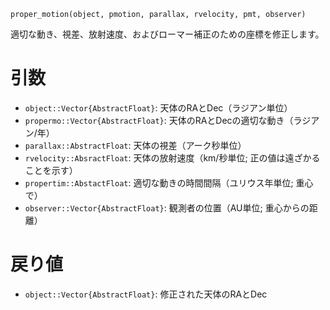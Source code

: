 ```
proper_motion(object, pmotion, parallax, rvelocity, pmt, observer)
```

適切な動き、視差、放射速度、およびローマー補正のための座標を修正します。

# 引数

  * `object::Vector{AbstractFloat}`: 天体のRAとDec（ラジアン単位）
  * `propermo::Vector{AbstractFloat}`: 天体のRAとDecの適切な動き（ラジアン/年）
  * `parallax::AbstractFloat`: 天体の視差（アーク秒単位）
  * `rvelocity::AbsractFloat`: 天体の放射速度（km/秒単位; 正の値は遠ざかることを示す）
  * `propertim::AbstactFloat`: 適切な動きの時間間隔（ユリウス年単位; 重心で）
  * `observer::Vector{AbstractFloat}`: 観測者の位置（AU単位; 重心からの距離）

# 戻り値

  * `object::Vector{AbstractFloat}`: 修正された天体のRAとDec
